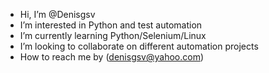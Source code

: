 -  Hi, I’m @Denisgsv
-  I’m interested in Python and test automation
-  I’m currently learning Python/Selenium/Linux
-  I’m looking to collaborate on different automation projects
-  How to reach me by (denisgsv@yahoo.com)

<!---
Denisgsv/Denisgsv is a ✨ special ✨ repository because its `README.md` (this file) appears on your GitHub profile.
You can click the Preview link to take a look at your changes.
--->
